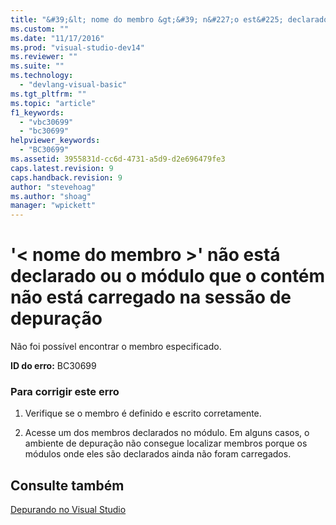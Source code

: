 ```yaml
---
title: "&#39;&lt; nome do membro &gt;&#39; n&#227;o est&#225; declarado ou o m&#243;dulo que o cont&#233;m n&#227;o est&#225; carregado na sess&#227;o de depura&#231;&#227;o | Microsoft Docs"
ms.custom: ""
ms.date: "11/17/2016"
ms.prod: "visual-studio-dev14"
ms.reviewer: ""
ms.suite: ""
ms.technology: 
  - "devlang-visual-basic"
ms.tgt_pltfrm: ""
ms.topic: "article"
f1_keywords: 
  - "vbc30699"
  - "bc30699"
helpviewer_keywords: 
  - "BC30699"
ms.assetid: 3955831d-cc6d-4731-a5d9-d2e696479fe3
caps.latest.revision: 9
caps.handback.revision: 9
author: "stevehoag"
ms.author: "shoag"
manager: "wpickett"
---
```

# &#39;&lt; nome do membro &gt;&#39; n&#227;o est&#225; declarado ou o m&#243;dulo que o cont&#233;m n&#227;o est&#225; carregado na sess&#227;o de depura&#231;&#227;o
Não foi possível encontrar o membro especificado.  
  
 **ID do erro:** BC30699  
  
### Para corrigir este erro  
  
1.  Verifique se o membro é definido e escrito corretamente.  
  
2.  Acesse um dos membros declarados no módulo. Em alguns casos, o ambiente de depuração não consegue localizar membros porque os módulos onde eles são declarados ainda não foram carregados.  
  
## Consulte também  
 [Depurando no Visual Studio](/visual-studio/debugger/debugging-in-visual-studio)